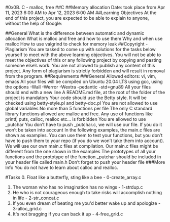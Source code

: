 #0x0B. C - malloc, free
##C
##Memory allocation
Date:  took place from Apr 11, 2023 6:00 AM to Apr 12, 2023 6:00 AM
##Learning Objectives
At the end of this project, you are expected to be able to explain to anyone, without the help of Google:

##General
What is the difference between automatic and dynamic allocation
What is malloc and free and how to use them
Why and when use malloc
How to use valgrind to check for memory leak
##Copyright - Plagiarism
You are tasked to come up with solutions for the tasks below yourself to meet with the above learning objectives.
You will not be able to meet the objectives of this or any following project by copying and pasting someone else’s work.
You are not allowed to publish any content of this project.
Any form of plagiarism is strictly forbidden and will result in removal from the program.
##Requirements
###General
Allowed editors: vi, vim, emacs
All your files will be compiled on Ubuntu 20.04 LTS using gcc, using the options -Wall -Werror -Wextra -pedantic -std=gnu89
All your files should end with a new line
A README.md file, at the root of the folder of the project is mandatory
Your code should use the Betty style. It will be checked using betty-style.pl and betty-doc.pl
You are not allowed to use global variables
No more than 5 functions per file
The only C standard library functions allowed are malloc and free. Any use of functions like printf, puts, calloc, realloc etc… is forbidden
You are allowed to use _putchar
You don’t have to push _putchar.c, we will use our file. If you do it won’t be taken into account
In the following examples, the main.c files are shown as examples. You can use them to test your functions, but you don’t have to push them to your repo (if you do we won’t take them into account). We will use our own main.c files at compilation. Our main.c files might be different from the one shown in the examples
The prototypes of all your functions and the prototype of the function _putchar should be included in your header file called main.h
Don’t forget to push your header file
###More Info
You do not have to learn about calloc and realloc.

#Tasks
0. Float like a butterfly, sting like a bee - 0-create_array.c
1. The woman who has no imagination has no wings - 1-strdup.c
2. He who is not courageous enough to take risks will accomplish nothing in life - 2-str_concat.c
3. If you even dream of beating me you'd better wake up and apologize - 3-alloc_grid.c
4. It's not bragging if you can back it up - 4-free_grid.c


